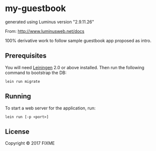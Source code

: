 # my-guestbook

generated using Luminus version "2.9.11.26"

From: http://www.luminusweb.net/docs

100% derivative work to follow sample guestbook app proposed as intro.

## Prerequisites

You will need [Leiningen][1] 2.0 or above installed.
Then run the following command to bootstrap the DB:

    lein run migrate
    
[1]: https://github.com/technomancy/leiningen

## Running

To start a web server for the application, run:

    lein run [-p <port>]

## License

Copyright © 2017 FIXME
